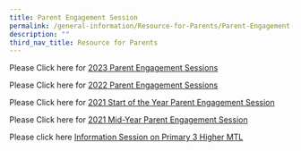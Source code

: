 ```yaml
---
title: Parent Engagement Session
permalink: /general-information/Resource-for-Parents/Parent-Engagement-Session/
description: ""
third_nav_title: Resource for Parents
---
```

Please Click here for [2023 Parent Engagement Sessions](/parent-engagement-session/2023-parent-engagement-sessions/)

Please Click here for [2022 Parent Engagement Sessions](/parent-engagement-session/2022-Parent-Engagement-Sessions/)

 Please Click here for  [2021 Start of the Year Parent Engagement Session](/parent-engagement-session/2021-Start-of-the-Year-Parent-Engagement-Session/)

 Please Click here for [2021 Mid-Year Parent Engagement Session](/parent-engagement-session/2021-Mid-Year-Parent-Engagement-Session/)

 Please click here [Information Session on Primary 3 Higher MTL](/parent-engagement-session/Information-Session-on-Primary-3-Higher-MTL/)